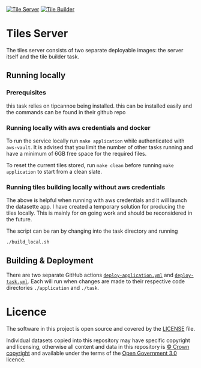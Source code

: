 [![Tile Server](https://github.com/digital-land/tiles-builder/actions/workflows/deploy-application.yml/badge.svg)](https://github.com/digital-land/tiles-builder/actions/workflows/deploy-application.yml)
[![Tile Builder](https://github.com/digital-land/tiles-builder/actions/workflows/deploy-task.yml/badge.svg)](https://github.com/digital-land/tiles-builder/actions/workflows/deploy-task.yml)

# Tiles Server

The tiles server consists of two separate deployable images: the server itself and the tile builder task.

## Running locally

### Prerequisites

this task relies on tipcannoe being installed. this can be installed easily and the commands can be found in their github repo

### Running locally with aws credentials and docker

To run the service locally run `make application` while authenticated with `aws-vault`. It is advised that you limit the
number of other tasks running and have a minimum of 6GB free space for the required files.

To reset the current tiles stored, run `make clean` before running `make application` to start from a clean slate.

### Running tiles building locally without aws credentials

The above is helpful when running with aws credentials and it will launch the datasette app. I have created a temporary solution for producing the tiles locally. This is mainly for on going work and should be reconsidered in the future.

The script can be ran by changing into the task directory and running

```
./build_local.sh
```

## Building & Deployment

There are two separate GitHub actions [`deploy-application.yml`](.github/workflows/deploy-application.yml) and 
[`deploy-task.yml`](.github/workflows/deploy-task.yml). Each will run when changes are made to their respective
code directories `./application` and `./task`.

# Licence

The software in this project is open source and covered by the [LICENSE](LICENSE) file.

Individual datasets copied into this repository may have specific copyright and licensing, otherwise all content and 
data in this repository is [© Crown copyright](http://www.nationalarchives.gov.uk/information-management/re-using-public-sector-information/copyright-and-re-use/crown-copyright/) 
and available under the terms of the [Open Government 3.0](https://www.nationalarchives.gov.uk/doc/open-government-licence/version/3/) licence.
